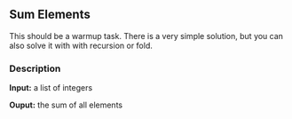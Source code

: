 ## Sum Elements

This should be a warmup task.
There is a very simple solution, but you can also solve it with with recursion or fold. 

### Description
**Input:** a list of integers

**Ouput:** the sum of all elements
 